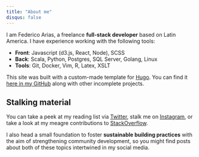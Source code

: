 ```yaml
---
title: "About me"
disqus: false
---
```


I am Federico Arias, a freelance **full-stack developer** based on Latin America. I have experience working with the following tools:

* **Front**: Javascript (d3.js, React, Node), SCSS 
* **Back**: Scala, Python, Postgres, SQL Server, Golang, Linux
* **Tools**: Git, Docker, Vim, R, Latex, XSLT

This site was built with a custom-made template for [Hugo][2]. You can find it [here in my GitHub][github] along with other incomplete projects.

## Stalking material

You can take a peek at my reading list via [Twitter][1], stalk me on [Instagram][igram], or take a look at my meagre contributions to [StackOverflow][so].

I also head a small foundation to foster **sustainable building practices** with the aim of strengthening community development, so you might find posts about both of these topics intertwined in my social media.

[1]: https://twitter.com/FedericoAriasR
[2]: https://gohugo.io/
[igram]: https://www.instagram.com/federico.360p/
[so]: https://stackoverflow.com/users/story/1797161
[github]: https://github.com/federico-arias/federico-arias.github.io
